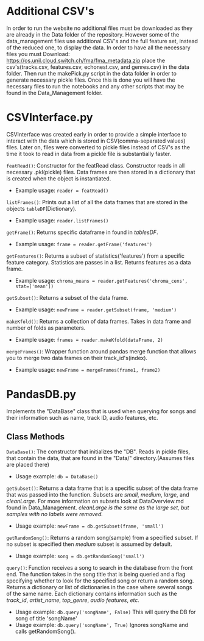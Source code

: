 # Additional CSV's
In order to run the website no additional files must be downloaded as they are already in the
Data folder of the repository. However some of the data_management files use additional CSV's and
the full feature set, instead of the reduced one, to display the data. In order to have all the
necessary files you must Download: https://os.unil.cloud.switch.ch/fma/fma_metadata.zip
place the csv's(tracks.csv, features.csv, echonest.csv, and genres.csv) in the data folder.
Then run the makePick.py script in the data folder in order to generate necessary 
pickle files. Once this is done you will have the necessary files to run the notebooks and 
any other scripts that may be found in the Data_Management folder.

# CSVInterface.py

CSVInterface was created early in order to provide a simple interface to interact with the data which is stored in CSV(comma-separated values) files. Later on, files were converted to pickle files instead of CSV's as the time it took to read in data from a pickle file is substantially faster.

`featRead()`: Constructor for the featRead class. Constructor reads in all necessary .pkl(pickle) files. Data frames are then stored in a dictionary that is created when the object is instantiated.
* Example usage: `reader = featRead()`

`listFrames()`: Prints out a list of all the data frames that are stored in the objects `tableDF`(Dictionary).
* Example usage: `reader.listFrames()`

`getFrame()`: Returns specific dataframe in found in *tablesDF*. 
* Example usage: `frame = reader.getFrame('features')`

`getFeatures()`: Returns a subset of statistics('features') from a specific feature category. Statistics are passes in a list. Returns features as a data frame.
* Example usage: `chroma_means = reader.getFeatures('chroma_cens', stat=['mean'])`

`getSubset()`: Returns a subset of the data frame.
* Example usage: `newFrame = reader.getSubset(frame, 'medium')`

`makeKfold()`: Returns a collection of data frames. Takes in data frame and number of folds as parameters.
* Example usage: `frames = reader.makeKfold(dataFrame, 2)`

`mergeFrames()`: Wrapper function around pandas merge function that allows you to merge two data frames on their track_id's(index).
* Example usage: `newFrame = mergeFrames(frame1, frame2)`


# PandasDB.py
Implements the "DataBase" class that is used when querying for songs and their information such as name, track ID, audio features, etc.

## Class Methods

`DataBase()`: The constructor that initializes the "DB". Reads in pickle files, that contain the data, that are found in the "Data/" directory.(Assumes files are placed there)
* Usage example: `db = DataBase()`

`getSubset()`: Returns a data frame that is a specific subset of the data frame that was passed into the function. Subsets are *small*, *medium*, *large*, and *cleanLarge*. For more information on subsets look at DataOverview.md found in Data_Management. *cleanLarge is the same as the large set, but samples with no labels were removed.* 
* Usage example: `newFrame = db.getSubset(frame, 'small')`

`getRandomSong()`: Returns a random song(sample) from a specified subset. If no subset is specified then *medium* subset is assumed by default.
* Usage example: `song = db.getRandomSong('small')`

`query()`: Function receives a song to search in the database from the front end. The function takes in the song title that is being queried and a flag specifying whether to look for the specified song or return a random song. Returns a dictionary or list of dictionaries in the case where several songs of the same name. Each dictionary contains information such as the *track_id*, *artist_name*, *top_genre*, *audio features*, *etc.*
* Usage example: `db.query('songName', False)` This will query the DB for song of title 'songName'
* Usage example: `db.query('songName', True)` Ignores songName and calls getRandomSong().
